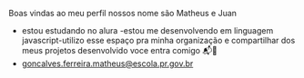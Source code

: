 Boas vindas ao meu perfil 
nossos nome são Matheus e Juan
- estou estudando no alura -estou me desenvolvendo em linguagem javascript-utilizo esse espaço pra minha organização e compartilhar dos meus projetos desenvolvido
voce entra comigo 📬📎
-  goncalves.ferreira.matheus@escola.pr.gov.br
